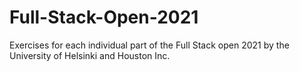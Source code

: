# Full-Stack-Open-2021
Exercises for each individual part of the Full Stack open 2021 by the University of Helsinki and Houston Inc.
